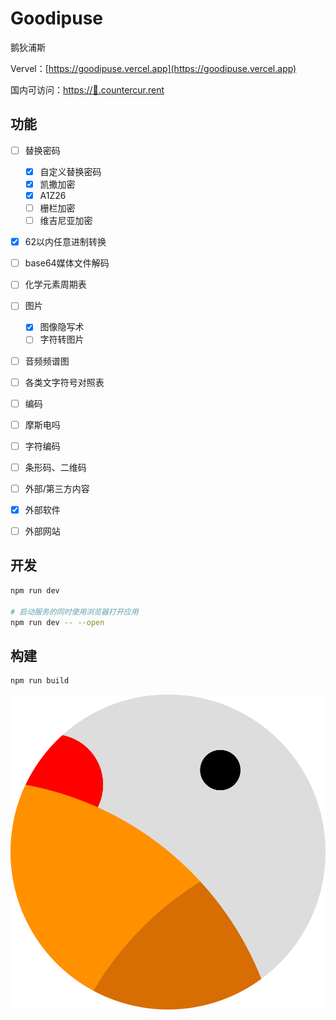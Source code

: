 # Goodipuse

鹅狄浦斯

Vervel：[https://goodipuse.vercel.app](https://goodipuse.vercel.app)

国内可访问：[https://🪿.countercur.rent](https://🪿.countercur.rent)

## 功能

- [ ] 替换密码
  - [x] 自定义替换密码
  - [x] 凯撒加密
  - [x] A1Z26
  - [ ] 栅栏加密
  - [ ] 维吉尼亚加密
- [x] 62以内任意进制转换
- [ ] base64媒体文件解码
- [ ] 化学元素周期表
- [ ] 图片
  - [x] 图像隐写术
  - [ ] 字符转图片
- [ ] 音频频谱图
- [ ] 各类文字符号对照表
- [ ] 编码
 - [ ] 摩斯电吗
 - [ ] 字符编码
 - [ ] 条形码、二维码
- [ ] 外部/第三方内容
 - [x] 外部软件
 - [ ] 外部网站


## 开发

```bash
npm run dev

# 启动服务的同时使用浏览器打开应用
npm run dev -- --open
```

## 构建

```bash
npm run build
```

![goodipuse](static/favicon.svg)
